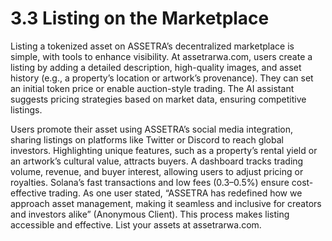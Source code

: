 # 3.3 Listing on the Marketplace

Listing a tokenized asset on ASSETRA’s decentralized marketplace is simple, with tools to enhance visibility. At assetrarwa.com, users create a listing by adding a detailed description, high-quality images, and asset history (e.g., a property’s location or artwork’s provenance). They can set an initial token price or enable auction-style trading. The AI assistant suggests pricing strategies based on market data, ensuring competitive listings.

Users promote their asset using ASSETRA’s social media integration, sharing listings on platforms like Twitter or Discord to reach global investors. Highlighting unique features, such as a property’s rental yield or an artwork’s cultural value, attracts buyers. A dashboard tracks trading volume, revenue, and buyer interest, allowing users to adjust pricing or royalties. Solana’s fast transactions and low fees (0.3–0.5%) ensure cost-effective trading. As one user stated, “ASSETRA has redefined how we approach asset management, making it seamless and inclusive for creators and investors alike” (Anonymous Client). This process makes listing accessible and effective. List your assets at assetrarwa.com.
